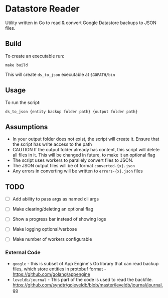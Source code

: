 # Datastore Reader

Utility written in Go to read & convert Google Datastore backups to JSON files.

## Build

To create an executable run:

```
make build
```

This will create `ds_to_json` executable at `$GOPATH/bin`

## Usage

To run the script:

```
ds_to_json {entity backup folder path} {output folder path}
```

## Assumptions
- In your output folder does not exist, the script will create it. Ensure that the script has write access to the path
- CAUTION If the output folder already has content, this script will delete all files in it. This will be changed in future, to make it an optional flag
- The script uses workers to parallely convert files to JSON.
- The JSON output files will be of format `converted-{x}.json`
- Any errors in converting will be written to `errors-{x}.json` files

## TODO
- [ ] Add ability to pass args as named cli args
- [ ] Make clearing/deleting an optional flag
- [ ] Show a progress bar instead of showing logs
- [ ] Make logging optional/verbose
- [ ] Make number of workers configurable


### External Code
- `google` - this is subset of App Engine's Go library that can read backup files, which store entities in protobuf format - https://github.com/golang/appengine
- `leveldb/journal` - This part of the code is used to read the backfile. https://github.com/syndtr/goleveldb/blob/master/leveldb/journal/journal.go
